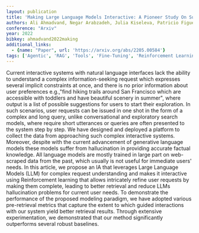 ```yaml
---
layout: publication
title: 'Making Large Language Models Interactive: A Pioneer Study On Supporting Complex Information-seeking Tasks With Implicit Constraints'
authors: Ali Ahmadvand, Negar Arabzadeh, Julia Kiseleva, Patricio Figueroa Sanz, Xin Deng, Sujay Jauhar, Michael Gamon, Eugene Agichtein, Ned Friend, Aniruddha
conference: "Arxiv"
year: 2022
bibkey: ahmadvand2022making
additional_links:
  - {name: "Paper", url: 'https://arxiv.org/abs/2205.00584'}
tags: ['Agentic', 'RAG', 'Tools', 'Fine-Tuning', 'Reinforcement Learning']
---
```

Current interactive systems with natural language interfaces lack the ability
to understand a complex information-seeking request which expresses several
implicit constraints at once, and there is no prior information about user
preferences e.g.,"find hiking trails around San Francisco which are accessible
with toddlers and have beautiful scenery in summer", where output is a list of
possible suggestions for users to start their exploration. In such scenarios,
user requests can be issued in one shot in the form of a complex and long
query, unlike conversational and exploratory search models, where require short
utterances or queries are often presented to the system step by step. We have
designed and deployed a platform to collect the data from approaching such
complex interactive systems. Moreover, despite with the current advancement of
generative language models these models suffer from hallucination in providing
accurate factual knowledge. All language models are mostly trained in large
part on web-scraped data from the past, which usually is not useful for
immediate users' needs. In this article, we propose an IA that leverages Large
Language Models (LLM) for complex request understanding and makes it
interactive using Reinforcement learning that allows intricately refine user
requests by making them complete, leading to better retrieval and reduce LLMs
hallucination problems for current user needs. To demonstrate the performance
of the proposed modeling paradigm, we have adopted various pre-retrieval
metrics that capture the extent to which guided interactions with our system
yield better retrieval results. Through extensive experimentation, we
demonstrated that our method significantly outperforms several robust
baselines.
